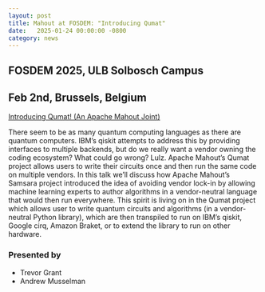 ```yaml
---
layout: post
title: Mahout at FOSDEM: "Introducing Qumat"
date:   2025-01-24 00:00:00 -0800
category: news
---
```

## FOSDEM 2025, ULB Solbosch Campus
## Feb 2nd, Brussels, Belgium
[Introducing Qumat! (An Apache Mahout Joint)](https://fosdem.org/2025/schedule/event/fosdem-2025-5298-introducing-qumat-an-apache-mahout-joint-)

There seem to be as many quantum computing languages as there are quantum computers. IBM’s qiskit attempts to address this by providing interfaces to multiple backends, but do we really want a vendor owning the coding ecosystem? What could go wrong? Lulz. Apache Mahout’s Qumat project allows users to write their circuits once and then run the same code on multiple vendors. In this talk we’ll discuss how Apache Mahout’s Samsara project introduced the idea of avoiding vendor lock-in by allowing machine learning experts to author algorithms in a vendor-neutral language that would then run everywhere. This spirit is living on in the Qumat project which allows user to write quantum circuits and algorithms (in a vendor-neutral Python library), which are then transpiled to run on IBM’s qiskit, Google cirq, Amazon Braket, or to extend the library to run on other hardware.

### Presented by
* Trevor Grant
* Andrew Musselman
